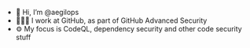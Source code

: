 - 👋 Hi, I’m @aegilops
- 🧑🏻‍💻 I work at GitHub, as part of GitHub Advanced Security
- ⚙️ My focus is CodeQL, dependency security and other code security stuff
